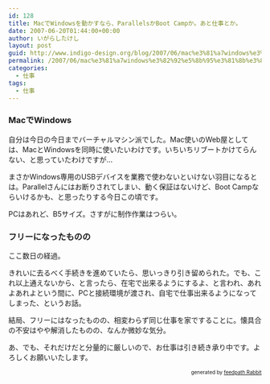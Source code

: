 ```yaml
---
id: 128
title: MacでWindowsを動かすなら、ParallelsかBoot Campか。あと仕事とか。
date: 2007-06-20T01:44:00+00:00
author: いがらしたけし
layout: post
guid: http://www.indigo-design.org/blog/2007/06/mac%e3%81%a7windows%e3%82%92%e5%8b%95%e3%81%8b%e3%81%99%e3%81%aa%e3%82%89%e3%80%81parallels%e3%81%8bboot-camp%e3%81%8b%e3%80%82%e3%81%82%e3%81%a8%e4%bb%95%e4%ba%8b%e3%81%a8%e3%81%8b%e3%80%82/
permalink: /2007/06/mac%e3%81%a7windows%e3%82%92%e5%8b%95%e3%81%8b%e3%81%99%e3%81%aa%e3%82%89%e3%80%81parallels%e3%81%8bboot-camp%e3%81%8b%e3%80%82%e3%81%82%e3%81%a8%e4%bb%95%e4%ba%8b%e3%81%a8%e3%81%8b%e3%80%82/
categories:
  - 仕事
tags:
  - 仕事
---
```

### MacでWindows

自分は今日の今日までバーチャルマシン派でした。Mac使いのWeb屋としては、MacとWindowsを同時に使いたいわけです。いちいちリブートかけてらんない、と思っていたわけですが…

まさかWindows専用のUSBデバイスを業務で使わないといけない羽目になるとは。Parallelさんにはお断りされてしまい、動く保証はないけど、Boot Campならいけるかも、と思ったりする今日この頃です。

PCはあれど、B5サイズ。さすがに制作作業はつらい。

### フリーになったものの

ここ数日の経過。

きれいに去るべく手続きを進めていたら、思いっきり引き留められた。でも、これ以上通えないから、と言ったら、在宅で出来るようにするよ、と言われ、あれよあれよという間に、PCと接続環境が渡され、自宅で仕事出来るようになってしまった、というお話。

結局、フリーにはなったものの、相変わらず同じ仕事を家ですることに。懐具合の不安はやや解消したものの、なんか微妙な気分。

あ、でも、それだけだと分量的に厳しいので、お仕事は引き続き承り中です。よろしくお願いいたします。

<!--feedpath info start-->

<div style="text-align: right;font-size: 10px">
  &nbsp;&nbsp;<span>generated by <a href="http://feedpath.jp" title="feedpath Rabbit" target="_blank">feedpath Rabbit</a></span>
</div>

<!--feedpath info end-->
